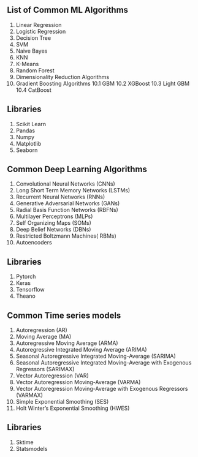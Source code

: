 
## List of Common ML Algorithms 

1. Linear Regression
2. Logistic Regression
3. Decision Tree
4. SVM 
5. Naive Bayes
6. KNN
7. K-Means 
8. Random Forest 
9. Dimensionality Reduction Algorithms 
10. Gradient Boosting Algorithms 
    10.1 GBM
    10.2 XGBoost
    10.3 Light GBM
    10.4 CatBoost 

## Libraries
1. Scikit Learn
2. Pandas
3. Numpy
4. Matplotlib
5. Seaborn

## Common Deep Learning Algorithms 
1. Convolutional Neural Networks (CNNs)
2. Long Short Term Memory Networks (LSTMs)
3. Recurrent Neural Networks (RNNs)
4. Generative Adversarial Networks (GANs)
5. Radial Basis Function Networks (RBFNs)
6. Multilayer Perceptrons (MLPs)
7. Self Organizing Maps (SOMs)
8. Deep Belief Networks (DBNs)
9. Restricted Boltzmann Machines( RBMs)
10. Autoencoders 

## Libraries
1. Pytorch
2. Keras
3. Tensorflow
4. Theano

## Common Time series models 
1. Autoregression (AR)
2. Moving Average (MA)
3. Autoregressive Moving Average (ARMA)
4. Autoregressive Integrated Moving Average (ARIMA)
5. Seasonal Autoregressive Integrated Moving-Average (SARIMA)
6. Seasonal Autoregressive Integrated Moving-Average with Exogenous Regressors (SARIMAX)
7. Vector Autoregression (VAR)
8. Vector Autoregression Moving-Average (VARMA)
9. Vector Autoregression Moving-Average with Exogenous Regressors (VARMAX)
10. Simple Exponential Smoothing (SES)
11. Holt Winter’s Exponential Smoothing (HWES)

## Libraries 
1. Sktime
2. Statsmodels 

